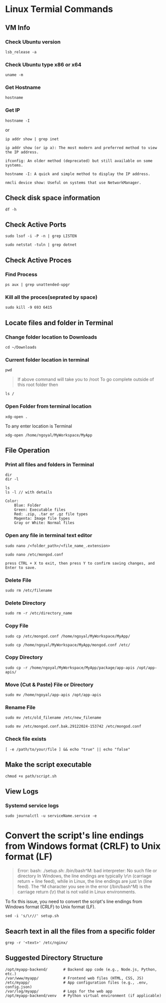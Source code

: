 # Linux Termial Commands

## VM Info

### Check Ubuntu version
```
lsb_release -a
```

### Check Ubuntu type x86 or x64
```
uname -m
```

### Get Hostname
```
hostname
```

### Get IP

```
hostname -I
```

or

```
ip addr show | grep inet

ip addr show (or ip a): The most modern and preferred method to view the IP address.

ifconfig: An older method (deprecated) but still available on some systems.

hostname -I: A quick and simple method to display the IP address.

nmcli device show: Useful on systems that use NetworkManager.
```

## Check disk space information

```
df -h
```

## Check Active Ports

```
sudo lsof -i -P -n | grep LISTEN
```

```
sudo netstat -tuln | grep dotnet
```

## Check Active Proces

### Find Process
```
ps aux | grep unattended-upgr
```

### Kill all the proces(seprated by space)
```
sudo kill -9 693 6415
```

## Locate files and folder in Terminal

### Change folder location to Downloads
```
cd ~/Downloads
```

### Current folder location in terminal
```
pwd
```

> If above command will take you to /root
> To go complete outside of this root folder then

```
ls /
```

### Open Folder from terminal location

```
xdg-open .
```

To any enter location is Terminal
```
xdg-open /home/ngoyal/MyWorkspace/MyApp
```

## File Operation

### Print all files and folders in Terminal
```
dir
dir -l

ls
ls -l // with details

Color:
    Blue: Folder
    Green: Executable files
    Red: .zip, .tar or .gz file types
    Magenta: Image file types
    Gray or White: Normal files
```

### Open any file in terminal text editor

```
sudo nano /<folder_path>/<file_name_.extension>
```

```
sudo nano /etc/mongod.conf

press CTRL + X to exit, then press Y to confirm saving changes, and Enter to save.
```

### Delete File

```
sudo rm /etc/filename
```

### Delete Directory

```
sudo rm -r /etc/directory_name
```

### Copy File

```
sudo cp /etc/mongod.conf /home/ngoyal/MyWorkspace/MyApp/
```

```
sudo cp /home/ngoyal/MyWorkspace/MyApp/mongod.conf /etc/
```

### Copy Directory

```
sudo cp -r /home/ngoyal/MyWorkspace/MyApp/package/app-apis /opt/app-apis/
```

### Move (Cut & Paste) File or Directory

```
sudo mv /home/ngoyal/app-apis /opt/app-apis
```

### Rename File

```
sudo mv /etc/old_filename /etc/new_filename
```

```
sudo mv /etc/mongod.conf.bak.29122024-153742 /etc/mongod.conf
```

### Check file exists

```
[ -e /path/to/your/file ] && echo "true" || echo "false"
```

## Make the script executable

```
chmod +x path/script.sh
```

## View Logs

### Systemd service logs

```
sudo journalctl -u serviceName.service -e
```

# Convert the script's line endings from Windows format (CRLF) to Unix format (LF)
> Error: bash: ./setup.sh: /bin/bash^M: bad interpreter: No such file or directory
In Windows, the line endings are typically \r\n (carriage return + line feed), while in Linux, the line endings are just \n (line feed). The ^M character you see in the error (/bin/bash^M) is the carriage return (\r) that is not valid in Linux environments.

To fix this issue, you need to convert the script's line endings from Windows format (CRLF) to Unix format (LF).
```
sed -i 's/\r//' setup.sh
```

## Seacrh text in all the files from a specific folder

```
grep -r '<text>' /etc/nginx/
```


## Suggested Directory Structure

```
/opt/myapp-backend/       # Backend app code (e.g., Node.js, Python, etc.)
/var/www/myapp/           # Frontend web files (HTML, CSS, JS)
/etc/myapp/               # App configuration files (e.g., .env, config.json)
/var/log/myapp/           # Logs for the web app
/opt/myapp-backend/venv   # Python virtual environment (if applicable)
```
